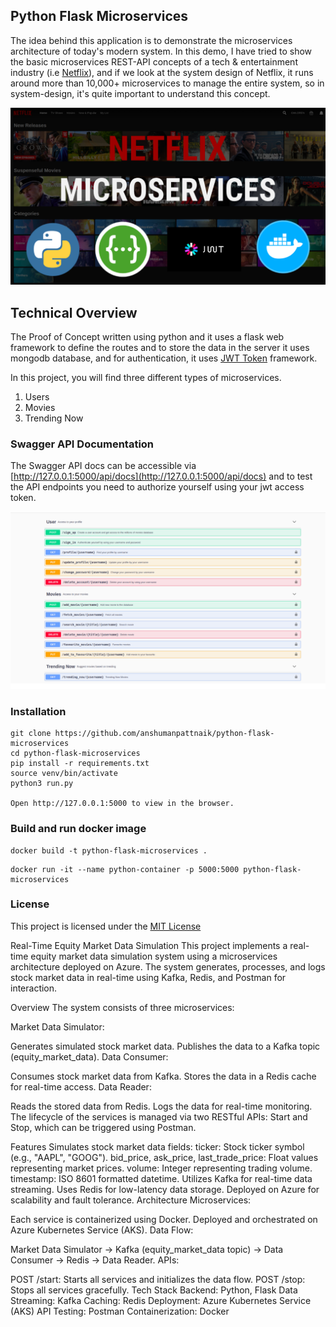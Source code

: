 ## Python Flask Microservices
The idea behind this application is to demonstrate the microservices architecture of today's modern system. In this demo, I have tried to show the basic microservices REST-API concepts of a tech & entertainment industry (i.e [Netflix](https://netflix.com)), and if we look at the system design of Netflix, it runs around more than 10,000+ microservices to manage the entire system, so in system-design, it's quite important to understand this concept.

<img src="screenshots/Netflix_Microservices.png"/>

## Technical Overview
The Proof of Concept written using python and it uses a flask web framework to define the routes and to store the data in the server it uses mongodb database, and for authentication, it uses [JWT Token](https://jwt.io/) framework.

In this project, you will find three different types of microservices.

1. Users
2. Movies
3. Trending Now

### Swagger API Documentation
The Swagger API docs can be accessible via [http://127.0.0.1:5000/api/docs](http://127.0.0.1:5000/api/docs) and to test the API endpoints you need to authorize yourself using your jwt access token.

<img src="screenshots/swagger.png"/>

### Installation
``````````````````````````````````````````````````````````````````````````````````
git clone https://github.com/anshumanpattnaik/python-flask-microservices
cd python-flask-microservices
pip install -r requirements.txt
source venv/bin/activate
python3 run.py

Open http://127.0.0.1:5000 to view in the browser.
```````````````````````````````````````````````````````````````````````````````````

### Build and run docker image

```````````````````````````````````````````````````````
docker build -t python-flask-microservices .
```````````````````````````````````````````````````````

```````````````````````````````````````````````````````````````````````````````
docker run -it --name python-container -p 5000:5000 python-flask-microservices
```````````````````````````````````````````````````````````````````````````````

### License
This project is licensed under the [MIT License](LICENSE)



Real-Time Equity Market Data Simulation
This project implements a real-time equity market data simulation system using a microservices architecture deployed on Azure. The system generates, processes, and logs stock market data in real-time using Kafka, Redis, and Postman for interaction.

Overview
The system consists of three microservices:

Market Data Simulator:

Generates simulated stock market data.
Publishes the data to a Kafka topic (equity_market_data).
Data Consumer:

Consumes stock market data from Kafka.
Stores the data in a Redis cache for real-time access.
Data Reader:

Reads the stored data from Redis.
Logs the data for real-time monitoring.
The lifecycle of the services is managed via two RESTful APIs: Start and Stop, which can be triggered using Postman.

Features
Simulates stock market data fields:
ticker: Stock ticker symbol (e.g., "AAPL", "GOOG").
bid_price, ask_price, last_trade_price: Float values representing market prices.
volume: Integer representing trading volume.
timestamp: ISO 8601 formatted datetime.
Utilizes Kafka for real-time data streaming.
Uses Redis for low-latency data storage.
Deployed on Azure for scalability and fault tolerance.
Architecture
Microservices:

Each service is containerized using Docker.
Deployed and orchestrated on Azure Kubernetes Service (AKS).
Data Flow:

Market Data Simulator → Kafka (equity_market_data topic) → Data Consumer → Redis → Data Reader.
APIs:

POST /start: Starts all services and initializes the data flow.
POST /stop: Stops all services gracefully.
Tech Stack
Backend: Python, Flask
Data Streaming: Kafka
Caching: Redis
Deployment: Azure Kubernetes Service (AKS)
API Testing: Postman
Containerization: Docker
